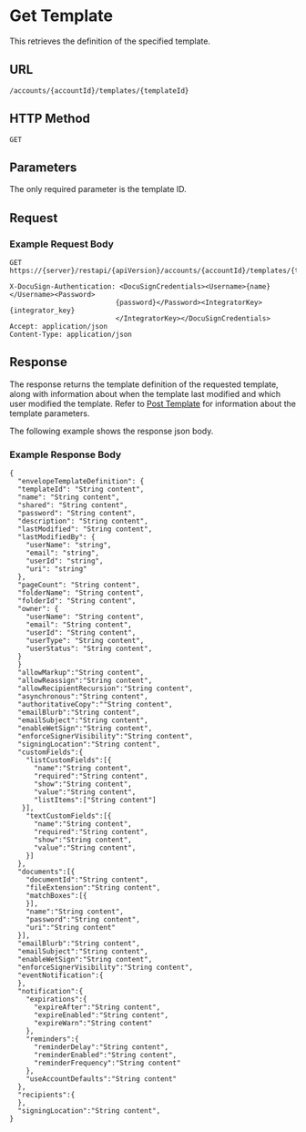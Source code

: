 # Get Template

This retrieves the definition of the specified template.

## URL

    /accounts/{accountId}/templates/{templateId}

## HTTP Method

    GET

## Parameters

The only required parameter is the template ID.

## Request

### Example Request Body

    GET https://{server}/restapi/{apiVersion}/accounts/{accountId}/templates/{templateId}
    
    X-DocuSign-Authentication: <DocuSignCredentials><Username>{name}</Username><Password>
                              {password}</Password><IntegratorKey>{integrator_key}
                              </IntegratorKey></DocuSignCredentials>
    Accept: application/json
    Content-Type: application/json

## Response

The response returns the template definition of the requested template, along with information about when the template last modified and which user modified the template. Refer to [Post Template](https://www.docusign.com/p/RESTAPIGuide/Content/REST%20API%20References/Post%20Template.htm) for information about the template parameters.

The following example shows the response json body.

### Example Response Body

    {
      "envelopeTemplateDefinition": {
      "templateId": "String content",
      "name": "String content",
      "shared": "String content",
      "password": "String content",
      "description": "String content",
      "lastModified": "String content",
      "lastModifiedBy": {
        "userName": "string",
        "email": "string",
        "userId": "string",
        "uri": "string"
      },
      "pageCount": "String content",
      "folderName": "String content",
      "folderId": "String content",
      "owner": {
        "userName": "String content",
        "email": "String content",
        "userId": "String content",
        "userType": "String content",
        "userStatus": "String content",
      }
      }
      "allowMarkup":"String content",
      "allowReassign":"String content",
      "allowRecipientRecursion":"String content",
      "asynchronous":"String content",
      "authoritativeCopy":""String content",
      "emailBlurb":"String content",
      "emailSubject":"String content",
      "enableWetSign":"String content",
      "enforceSignerVisibility":"String content",
      "signingLocation":"String content",
      "customFields":{
        "listCustomFields":[{
          "name":"String content",
          "required":"String content",
          "show":"String content",
          "value":"String content",
          "listItems":["String content"]
       }],
        "textCustomFields":[{
          "name":"String content",
          "required":"String content",
          "show":"String content",
          "value":"String content",
        }]
      },
      "documents":[{
        "documentId":"String content",
        "fileExtension":"String content",
        "matchBoxes":[{
        }],
        "name":"String content",
        "password":"String content",
        "uri":"String content"
      }],
      "emailBlurb":"String content",
      "emailSubject":"String content",
      "enableWetSign":"String content",
      "enforceSignerVisibility":"String content",
      "eventNotification":{
      },
      "notification":{
        "expirations":{
          "expireAfter":"String content",
          "expireEnabled":"String content",
          "expireWarn":"String content"
        },
        "reminders":{
          "reminderDelay":"String content",
          "reminderEnabled":"String content",
          "reminderFrequency":"String content"
        },
        "useAccountDefaults":"String content"
      },
      "recipients":{
      },
      "signingLocation":"String content",
    }
